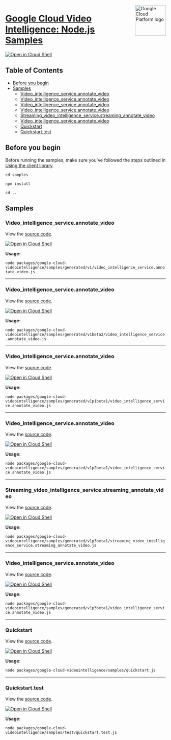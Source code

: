 [//]: # "This README.md file is auto-generated, all changes to this file will be lost."
[//]: # "To regenerate it, use `python -m synthtool`."
<img src="https://avatars2.githubusercontent.com/u/2810941?v=3&s=96" alt="Google Cloud Platform logo" title="Google Cloud Platform" align="right" height="96" width="96"/>

# [Google Cloud Video Intelligence: Node.js Samples](https://github.com/googleapis/google-cloud-node)

[![Open in Cloud Shell][shell_img]][shell_link]



## Table of Contents

* [Before you begin](#before-you-begin)
* [Samples](#samples)
  * [Video_intelligence_service.annotate_video](#video_intelligence_service.annotate_video)
  * [Video_intelligence_service.annotate_video](#video_intelligence_service.annotate_video)
  * [Video_intelligence_service.annotate_video](#video_intelligence_service.annotate_video)
  * [Video_intelligence_service.annotate_video](#video_intelligence_service.annotate_video)
  * [Streaming_video_intelligence_service.streaming_annotate_video](#streaming_video_intelligence_service.streaming_annotate_video)
  * [Video_intelligence_service.annotate_video](#video_intelligence_service.annotate_video)
  * [Quickstart](#quickstart)
  * [Quickstart.test](#quickstart.test)

## Before you begin

Before running the samples, make sure you've followed the steps outlined in
[Using the client library](https://github.com/googleapis/google-cloud-node#using-the-client-library).

`cd samples`

`npm install`

`cd ..`

## Samples



### Video_intelligence_service.annotate_video

View the [source code](https://github.com/googleapis/google-cloud-node/blob/main/packages/google-cloud-videointelligence/samples/generated/v1/video_intelligence_service.annotate_video.js).

[![Open in Cloud Shell][shell_img]](https://console.cloud.google.com/cloudshell/open?git_repo=https://github.com/googleapis/google-cloud-node&page=editor&open_in_editor=packages/google-cloud-videointelligence/samples/generated/v1/video_intelligence_service.annotate_video.js,samples/README.md)

__Usage:__


`node packages/google-cloud-videointelligence/samples/generated/v1/video_intelligence_service.annotate_video.js`


-----




### Video_intelligence_service.annotate_video

View the [source code](https://github.com/googleapis/google-cloud-node/blob/main/packages/google-cloud-videointelligence/samples/generated/v1beta2/video_intelligence_service.annotate_video.js).

[![Open in Cloud Shell][shell_img]](https://console.cloud.google.com/cloudshell/open?git_repo=https://github.com/googleapis/google-cloud-node&page=editor&open_in_editor=packages/google-cloud-videointelligence/samples/generated/v1beta2/video_intelligence_service.annotate_video.js,samples/README.md)

__Usage:__


`node packages/google-cloud-videointelligence/samples/generated/v1beta2/video_intelligence_service.annotate_video.js`


-----




### Video_intelligence_service.annotate_video

View the [source code](https://github.com/googleapis/google-cloud-node/blob/main/packages/google-cloud-videointelligence/samples/generated/v1p1beta1/video_intelligence_service.annotate_video.js).

[![Open in Cloud Shell][shell_img]](https://console.cloud.google.com/cloudshell/open?git_repo=https://github.com/googleapis/google-cloud-node&page=editor&open_in_editor=packages/google-cloud-videointelligence/samples/generated/v1p1beta1/video_intelligence_service.annotate_video.js,samples/README.md)

__Usage:__


`node packages/google-cloud-videointelligence/samples/generated/v1p1beta1/video_intelligence_service.annotate_video.js`


-----




### Video_intelligence_service.annotate_video

View the [source code](https://github.com/googleapis/google-cloud-node/blob/main/packages/google-cloud-videointelligence/samples/generated/v1p2beta1/video_intelligence_service.annotate_video.js).

[![Open in Cloud Shell][shell_img]](https://console.cloud.google.com/cloudshell/open?git_repo=https://github.com/googleapis/google-cloud-node&page=editor&open_in_editor=packages/google-cloud-videointelligence/samples/generated/v1p2beta1/video_intelligence_service.annotate_video.js,samples/README.md)

__Usage:__


`node packages/google-cloud-videointelligence/samples/generated/v1p2beta1/video_intelligence_service.annotate_video.js`


-----




### Streaming_video_intelligence_service.streaming_annotate_video

View the [source code](https://github.com/googleapis/google-cloud-node/blob/main/packages/google-cloud-videointelligence/samples/generated/v1p3beta1/streaming_video_intelligence_service.streaming_annotate_video.js).

[![Open in Cloud Shell][shell_img]](https://console.cloud.google.com/cloudshell/open?git_repo=https://github.com/googleapis/google-cloud-node&page=editor&open_in_editor=packages/google-cloud-videointelligence/samples/generated/v1p3beta1/streaming_video_intelligence_service.streaming_annotate_video.js,samples/README.md)

__Usage:__


`node packages/google-cloud-videointelligence/samples/generated/v1p3beta1/streaming_video_intelligence_service.streaming_annotate_video.js`


-----




### Video_intelligence_service.annotate_video

View the [source code](https://github.com/googleapis/google-cloud-node/blob/main/packages/google-cloud-videointelligence/samples/generated/v1p3beta1/video_intelligence_service.annotate_video.js).

[![Open in Cloud Shell][shell_img]](https://console.cloud.google.com/cloudshell/open?git_repo=https://github.com/googleapis/google-cloud-node&page=editor&open_in_editor=packages/google-cloud-videointelligence/samples/generated/v1p3beta1/video_intelligence_service.annotate_video.js,samples/README.md)

__Usage:__


`node packages/google-cloud-videointelligence/samples/generated/v1p3beta1/video_intelligence_service.annotate_video.js`


-----




### Quickstart

View the [source code](https://github.com/googleapis/google-cloud-node/blob/main/packages/google-cloud-videointelligence/samples/quickstart.js).

[![Open in Cloud Shell][shell_img]](https://console.cloud.google.com/cloudshell/open?git_repo=https://github.com/googleapis/google-cloud-node&page=editor&open_in_editor=packages/google-cloud-videointelligence/samples/quickstart.js,samples/README.md)

__Usage:__


`node packages/google-cloud-videointelligence/samples/quickstart.js`


-----




### Quickstart.test

View the [source code](https://github.com/googleapis/google-cloud-node/blob/main/packages/google-cloud-videointelligence/samples/test/quickstart.test.js).

[![Open in Cloud Shell][shell_img]](https://console.cloud.google.com/cloudshell/open?git_repo=https://github.com/googleapis/google-cloud-node&page=editor&open_in_editor=packages/google-cloud-videointelligence/samples/test/quickstart.test.js,samples/README.md)

__Usage:__


`node packages/google-cloud-videointelligence/samples/test/quickstart.test.js`






[shell_img]: https://gstatic.com/cloudssh/images/open-btn.png
[shell_link]: https://console.cloud.google.com/cloudshell/open?git_repo=https://github.com/googleapis/google-cloud-node&page=editor&open_in_editor=samples/README.md
[product-docs]: https://cloud.google.com/video-intelligence
